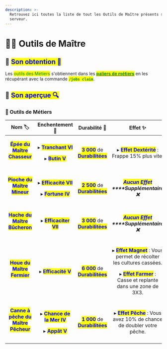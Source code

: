 ```yaml
---
description: >-
  Retrouvez ici toutes la liste de tout les Outils de Maître présents sur le
  serveur.
---
```


# 👨‍🎓 Outils de Maître

## 🔷 <mark style="color:blue;">Son obtention 🤔</mark>

Les <mark style="color:green;">outils des Métiers</mark> s'obtiennent dans les [<mark style="color:green;">**paliers de métiers**</mark>](https://wiki.evolucraft.fr/le-gameplay/les-metiers#progression) en les récupérant avec la commande <mark style="color:green;">**`/jobs claim`**</mark>.

## 🔷 <mark style="color:blue;">Son aperçue 🔍</mark>

### 🔹 Outils de Métiers

|                                                                                                       **Nom 🏷️**                                                                                                      |                                                                **Enchentement 📖**                                                               |                                        **Durabilité 📏**                                        |                                                                                                                **Effet ✨**                                                                                                               |
| :--------------------------------------------------------------------------------------------------------------------------------------------------------------------------------------------------------------------: | :----------------------------------------------------------------------------------------------------------------------------------------------: | :---------------------------------------------------------------------------------------------: | :--------------------------------------------------------------------------------------------------------------------------------------------------------------------------------------------------------------------------------------: |
|         <p><mark style="color:blue;"><strong>Épée du Maître Chasseur</strong></mark></p><div><figure><img src="../.gitbook/assets/Codex/Outils/Maitre/Epee.png" alt=""><figcaption></figcaption></figure></div>        |     <p>▸ <mark style="color:blue;"><strong>Tranchant VI</strong></mark></p><p>▸ <mark style="color:blue;"><strong>Butin V</strong></mark></p>    | <mark style="color:blue;">**3 000**</mark> de <mark style="color:blue;">**Durabilitées**</mark> |                                                                              ▸ <mark style="color:blue;">**Effet Dextérité**</mark> : Frappe 15% plus vite.                                                                              |
|        <p><mark style="color:blue;"><strong>Pioche du Maître Mineur</strong></mark></p><div><figure><img src="../.gitbook/assets/Codex/Outils/Maitre/Pioche.png" alt=""><figcaption></figcaption></figure></div>       |  <p>▸ <mark style="color:blue;"><strong>Efficacité VII</strong></mark></p><p>▸ <mark style="color:blue;"><strong>Fortune IV</strong></mark></p>  | <mark style="color:blue;">**2 500**</mark> de <mark style="color:blue;">**Durabilitées**</mark> |                                                                             _<mark style="color:blue;">**Aucun Effet**</mark>**&#x20;****Supplémentaire ❌**_                                                                             |
|        <p><mark style="color:blue;"><strong>Hache du Maître Bûcheron</strong></mark></p><div><figure><img src="../.gitbook/assets/Codex/Outils/Maitre/Hache.png" alt=""><figcaption></figcaption></figure></div>       |                                              ▸ <mark style="color:blue;">**Efficaciter VII**</mark>                                              | <mark style="color:blue;">**3 000**</mark> de <mark style="color:blue;">**Durabilitées**</mark> |                                                                             _<mark style="color:blue;">**Aucun Effet**</mark>**&#x20;****Supplémentaire ❌**_                                                                             |
|         <p><mark style="color:blue;"><strong>Houe du Maître Fermier</strong></mark></p><div><figure><img src="../.gitbook/assets/Codex/Outils/Maitre/Houe.png" alt=""><figcaption></figcaption></figure></div>         |                                                ▸ <mark style="color:blue;">**Efficacité V**</mark>                                               | <mark style="color:blue;">**6 000**</mark> de <mark style="color:blue;">**Durabilitées**</mark> | <p>▸ <mark style="color:blue;"><strong>Effet Magnet</strong></mark> : Vous permet de récolter les cultures cassées.</p><p>▸ <mark style="color:blue;"><strong>Effet Farmer</strong></mark> : Casse et replante dans une zone de 3X3.</p> |
| <p><mark style="color:blue;"><strong>Canne à pêche du Maître Pêcheur</strong></mark></p><div><figure><img src="../.gitbook/assets/Codex/Outils/Maitre/CanneAPeche.png" alt=""><figcaption></figcaption></figure></div> | <p>▸ <mark style="color:blue;"><strong>Chance de la Mer IV</strong></mark></p><p>▸ <mark style="color:blue;"><strong>Appât V</strong></mark></p> | <mark style="color:blue;">**1 000**</mark> de <mark style="color:blue;">**Durabilitées**</mark> |                                                                   ▸ <mark style="color:blue;">**Effet Pêche**</mark> : Vous avez 10% de chance de doubler votre pêche.                                                                   |
